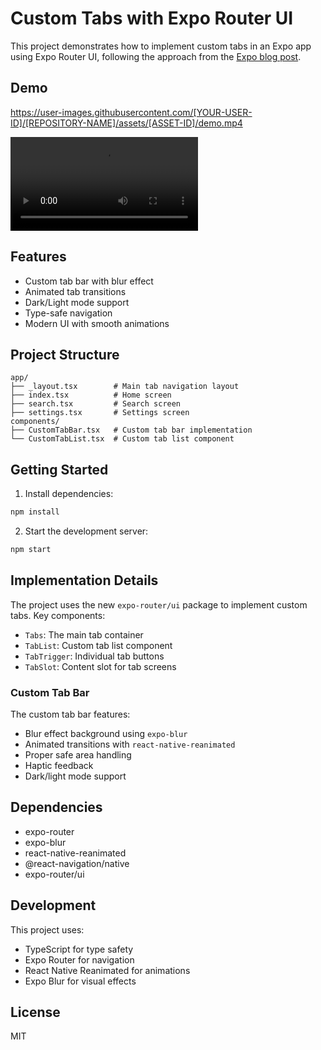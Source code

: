 # Custom Tabs with Expo Router UI

This project demonstrates how to implement custom tabs in an Expo app using Expo Router UI, following the approach from the [Expo blog post](https://expo.dev/blog/how-to-build-custom-tabs-with-expo-router-ui).

## Demo

https://user-images.githubusercontent.com/[YOUR-USER-ID]/[REPOSITORY-NAME]/assets/[ASSET-ID]/demo.mp4

<!-- Alternative format if the above doesn't work -->
![Demo Video](assets/videos/demo.mp4)

## Features

- Custom tab bar with blur effect
- Animated tab transitions
- Dark/Light mode support
- Type-safe navigation
- Modern UI with smooth animations

## Project Structure

```
app/
├── _layout.tsx        # Main tab navigation layout
├── index.tsx          # Home screen
├── search.tsx         # Search screen
├── settings.tsx       # Settings screen
components/
├── CustomTabBar.tsx   # Custom tab bar implementation
└── CustomTabList.tsx  # Custom tab list component
```

## Getting Started

1. Install dependencies:
```bash
npm install
```

2. Start the development server:
```bash
npm start
```

## Implementation Details

The project uses the new `expo-router/ui` package to implement custom tabs. Key components:

- `Tabs`: The main tab container
- `TabList`: Custom tab list component
- `TabTrigger`: Individual tab buttons
- `TabSlot`: Content slot for tab screens

### Custom Tab Bar

The custom tab bar features:
- Blur effect background using `expo-blur`
- Animated transitions with `react-native-reanimated`
- Proper safe area handling
- Haptic feedback
- Dark/light mode support

## Dependencies

- expo-router
- expo-blur
- react-native-reanimated
- @react-navigation/native
- expo-router/ui

## Development

This project uses:
- TypeScript for type safety
- Expo Router for navigation
- React Native Reanimated for animations
- Expo Blur for visual effects

## License

MIT
